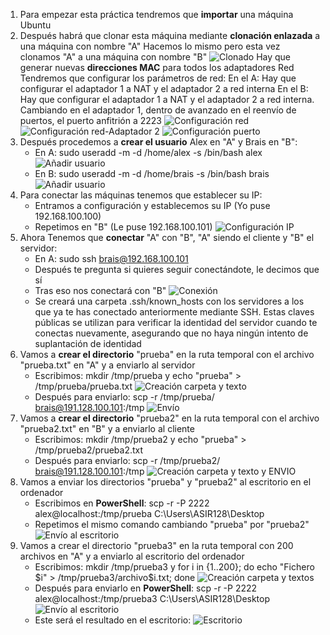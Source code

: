 1. Para empezar esta práctica tendremos que **importar** una máquina Ubuntu
2. Después habrá que clonar esta máquina mediante **clonación enlazada** a una máquina con nombre "A"
Hacemos lo mismo pero esta vez clonamos "A" a una máquina con nombre "B"
    ![Clonado](/imagenes/CLON.png)
Hay que generar nuevas **direcciones MAC** para todos los adaptadores Red
Tendremos que configurar los parámetros de red:
    En el A: Hay que configurar el adaptador 1 a NAT y el adaptador 2 a red interna
    En el B: Hay que configurar el adaptador 1 a NAT y el adaptador 2 a red interna. Cambiando en el adaptador 1, dentro de avanzado en el reenvío de puertos, el puerto anfitrión a 2223
    ![Configuración red](/imagenes/RED.png)
    ![Configuración red-Adaptador 2](/imagenes/RED2.png)
    ![Configuración puerto](/imagenes/PUERTO.png)
3. Después procedemos a **crear el usuario** Alex en "A" y Brais en "B":
    - En A: sudo useradd -m -d /home/alex -s /bin/bash alex
    ![Añadir usuario](/imagenes/ALEX.png) 
    - En B: sudo useradd -m -d /home/brais -s /bin/bash brais 
    ![Añadir usuario](/imagenes/BRAIS.png) 
4. Para conectar las máquinas tenemos que establecer su IP:
    - Entramos a configuración y establecemos su IP (Yo puse 192.168.100.100)
    - Repetimos en "B" (Le puse 192.168.100.101)
    ![Configuración IP](/imagenes/IP.png) 
4. Ahora Tenemos que **conectar** "A" con "B", "A" siendo el cliente y "B" el servidor:
    - En A: sudo ssh brais@192.168.100.101
    - Después te pregunta si quieres seguir conectándote, le decimos que sí
    - Tras eso nos conectará con "B"
    ![Conexión](/imagenes/CONEXIÓN.png) 
    - Se creará una carpeta .ssh/known_hosts con los servidores a los que ya te has conectado anteriormente mediante SSH. Estas claves públicas se utilizan para verificar la identidad del servidor cuando te conectas nuevamente, asegurando que no haya ningún intento de suplantación de identidad
5.  Vamos a **crear el directorio** "prueba" en la ruta temporal con el archivo "prueba.txt" en "A" y a enviarlo al servidor
    - Escribimos: mkdir /tmp/prueba y echo "prueba" > /tmp/prueba/prueba.txt
    ![Creación carpeta y texto](/imagenes/PRUEBA.png) 
    - Después para enviarlo: scp -r /tmp/prueba/ brais@191.128.100.101:/tmp
    ![Envío](/imagenes/ENVIO-PRUEBA.png)
6.  Vamos a **crear el directorio** "prueba2" en la ruta temporal con el archivo "prueba2.txt" en "B" y a enviarlo al cliente
    - Escribimos: mkdir /tmp/prueba2 y echo "prueba" > /tmp/prueba2/prueba2.txt
    - Después para enviarlo: scp -r /tmp/prueba2/ brais@191.128.100.101:/tmp
    ![Creación carpeta y texto y ENVIO](/imagenes/PRUEBA2-Y-ENVIO.png)
7.  Vamos a enviar los directorios "prueba" y "prueba2" al escritorio en el ordenador
    - Escribimos en **PowerShell**: scp -r -P 2222 alex@localhost:/tmp/prueba C:\Users\ASIR128\Desktop
    - Repetimos el mismo comando cambiando "prueba" por "prueba2"
    ![Envío al escritorio](/imagenes/PRUEBA1-2-ESCRITORIO.png)
8.  Vamos a crear el directorio "prueba3" en la ruta temporal con 200 archivos en "A" y a enviarlo al escritorio del ordenador
    - Escribimos: mkdir /tmp/prueba3 y for i in {1..200}; do echo "Fichero $i" > /tmp/prueba3/archivo$i.txt; done
    ![Creación carpeta y textos](/imagenes/PRUEBA3.png)
    - Después para enviarlo en **PowerShell**: scp -r -P 2222 alex@localhost:/tmp/prueba3 C:\Users\ASIR128\Desktop
    ![Envío al escritorio](/imagenes/PRUEBA3-ESCRITORIO.png)
    - Este será el resultado en el escritorio:
    ![Escritorio](/imagenes/ESCRITORIO-TODO.png)